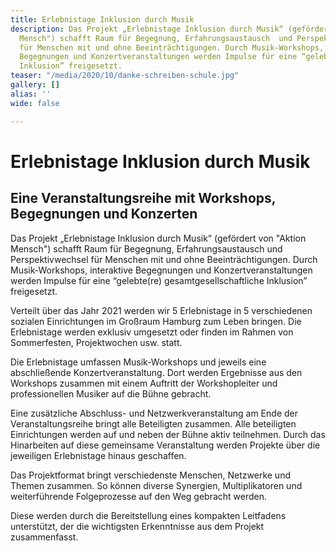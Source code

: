 ```yaml
---
title: Erlebnistage Inklusion durch Musik
description: Das Projekt „Erlebnistage Inklusion durch Musik“ (gefördert von "Aktion
  Mensch") schafft Raum für Begegnung, Erfahrungsaustausch  und Perspektivwechsel
  für Menschen mit und ohne Beeinträchtigungen. Durch Musik-Workshops, interaktive
  Begegnungen und Konzertveranstaltungen werden Impulse für eine “gelebte(re) gesamtgesellschaftliche
  Inklusion” freigesetzt.
teaser: "/media/2020/10/danke-schreiben-schule.jpg"
gallery: []
alias: ''
wide: false

---
```

# Erlebnistage Inklusion durch Musik

## Eine Veranstaltungsreihe mit Workshops, Begegnungen und Konzerten

Das Projekt „Erlebnistage Inklusion durch Musik“ (gefördert von "Aktion Mensch") schafft Raum für Begegnung, Erfahrungsaustausch  und Perspektivwechsel für Menschen mit und ohne Beeinträchtigungen. Durch Musik-Workshops, interaktive Begegnungen und Konzertveranstaltungen werden Impulse für eine “gelebte(re) gesamtgesellschaftliche Inklusion” freigesetzt.

Verteilt über das Jahr 2021 werden wir 5 Erlebnistage in 5 verschiedenen sozialen Einrichtungen im Großraum Hamburg zum Leben bringen. Die Erlebnistage werden exklusiv umgesetzt oder finden im Rahmen von Sommerfesten, Projektwochen usw. statt. 

Die Erlebnistage umfassen Musik-Workshops und jeweils eine abschließende Konzertveranstaltung. Dort werden Ergebnisse aus den Workshops zusammen mit einem Auftritt der Workshopleiter und professionellen Musiker auf die Bühne gebracht.

Eine zusätzliche Abschluss- und Netzwerkveranstaltung am Ende der Veranstaltungsreihe bringt alle Beteiligten zusammen. Alle beteiligten Einrichtungen werden auf und neben der Bühne aktiv teilnehmen. Durch das Hinarbeiten auf diese gemeinsame Veranstaltung werden Projekte über die jeweiligen Erlebnistage hinaus geschaffen.

Das Projektformat bringt verschiedenste Menschen, Netzwerke und Themen zusammen. So können diverse Synergien, Multiplikatoren und weiterführende Folgeprozesse auf den Weg gebracht werden.

Diese werden durch die Bereitstellung eines kompakten Leitfadens unterstützt, der die wichtigsten Erkenntnisse aus dem Projekt zusammenfasst.